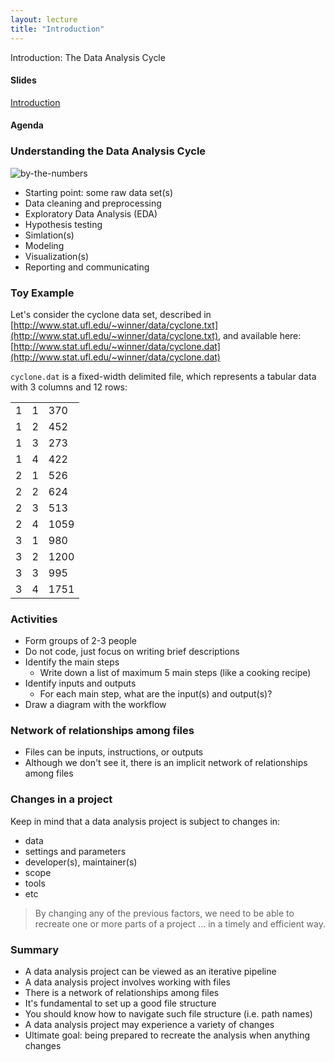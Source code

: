 ```yaml
---
layout: lecture
title: "Introduction"
---
```


<p class="message">
  Introduction: The Data Analysis Cycle
</p>


<h4>
	<span class="fa fa-picture-o fa-lg main-list-item-icon"></span>
	Slides
</h4>

<a href="" target="_blank">Introduction</a>


<h4>
	<span class="fa fa-bars fa-lg main-list-item-icon"></span>
	Agenda
</h4>


### Understanding the Data Analysis Cycle

![by-the-numbers](http://www.phdcomics.com/comics/archive/phd053104s.gif)

- Starting point: some raw data set(s)
- Data cleaning and preprocessing
- Exploratory Data Analysis (EDA)
- Hypothesis testing
- Simlation(s)
- Modeling
- Visualization(s)
- Reporting and communicating


### Toy Example

Let's consider the cyclone data set, described in 
[http://www.stat.ufl.edu/~winner/data/cyclone.txt](http://www.stat.ufl.edu/~winner/data/cyclone.txt), and available here:
[http://www.stat.ufl.edu/~winner/data/cyclone.dat](http://www.stat.ufl.edu/~winner/data/cyclone.dat)

`cyclone.dat` is a fixed-width delimited file, which represents a tabular data 
with 3 columns and 12 rows:

|   |   |      |
|---|---|------|
| 1 | 1 |  370 |
| 1 | 2 |  452 |
| 1 | 3 |  273 |
| 1 | 4 |  422 |
| 2 | 1 |  526 |
| 2 | 2 |  624 |
| 2 | 3 |  513 |
| 2 | 4 | 1059 |
| 3 | 1 |  980 |
| 3 | 2 | 1200 |
| 3 | 3 |  995 |
| 3 | 4 | 1751 |


### Activities

- Form groups of 2-3 people
- Do not code, just focus on writing brief descriptions
- Identify the main steps
	+ Write down a list of maximum 5 main steps (like a cooking recipe)
- Identify inputs and outputs
	+ For each main step, what are the input(s) and output(s)?
- Draw a diagram with the workflow


### Network of relationships among files

- Files can be inputs, instructions, or outputs
- Although we don't see it, there is an implicit network of 
relationships among files


### Changes in a project

Keep in mind that a data analysis project is subject to changes in:

- data
- settings and parameters
- developer(s), maintainer(s)
- scope
- tools
- etc

> By changing any of the previous factors, we need to be able to
> recreate one or more parts of a project ...
> in a timely and efficient way.


### Summary

- A data analysis project can be viewed as an iterative pipeline
- A data analysis project involves working with files
- There is a network of relationships among files
- It's fundamental to set up a good file structure
- You should know how to navigate such file structure (i.e. path names)
- A data analysis project may experience a variety of changes
- Ultimate goal: being prepared to recreate the analysis when anything changes
